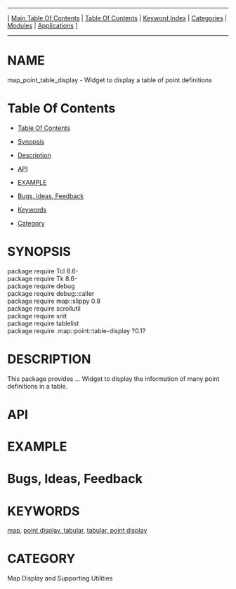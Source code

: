 
[//000000001]: # (map\_point\_table\_display \- Map display support)
[//000000002]: # (Generated from file 'point\-table\-display\.man' by tcllib/doctools with format 'markdown')
[//000000003]: # (map\_point\_table\_display\(n\) 0\.1 tklib "Map display support")

<hr> [ <a href="../../../../toc.md">Main Table Of Contents</a> &#124; <a
href="../../../toc.md">Table Of Contents</a> &#124; <a
href="../../../../index.md">Keyword Index</a> &#124; <a
href="../../../../toc0.md">Categories</a> &#124; <a
href="../../../../toc1.md">Modules</a> &#124; <a
href="../../../../toc2.md">Applications</a> ] <hr>

# NAME

map\_point\_table\_display \- Widget to display a table of point definitions

# <a name='toc'></a>Table Of Contents

  - [Table Of Contents](#toc)

  - [Synopsis](#synopsis)

  - [Description](#section1)

  - [API](#section2)

  - [EXAMPLE](#section3)

  - [Bugs, Ideas, Feedback](#section4)

  - [Keywords](#keywords)

  - [Category](#category)

# <a name='synopsis'></a>SYNOPSIS

package require Tcl 8\.6\-  
package require Tk 8\.6\-  
package require debug  
package require debug::caller  
package require map::slippy 0\.8  
package require scrollutil  
package require snit  
package require tablelist  
package require \.map::point::table\-display ?0\.1?  

# <a name='description'></a>DESCRIPTION

This package provides \.\.\. Widget to display the information of many point
definitions in a table\.

# <a name='section2'></a>API

# <a name='section3'></a>EXAMPLE

# <a name='section4'></a>Bugs, Ideas, Feedback

# <a name='keywords'></a>KEYWORDS

[map](\.\./\.\./\.\./\.\./index\.md\#map), [point display,
tabular](\.\./\.\./\.\./\.\./index\.md\#point\_display\_tabular), [tabular, point
display](\.\./\.\./\.\./\.\./index\.md\#tabular\_point\_display)

# <a name='category'></a>CATEGORY

Map Display and Supporting Utilities
